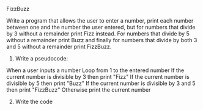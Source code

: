 FizzBuzz

Write a program that allows the user to enter a number, print each number
between one and the number the user entered, but for numbers that divide by 3
without a remainder print Fizz instead. For numbers that divide by 5 without 
a remainder print Buzz and finally for numbers that divide by both 3 and 5 
without a remainder print FizzBuzz.

1) Write a pseudocode:

When a user inputs a number
Loop from 1 to the entered number
If the current number is divisible by 3 then print "Fizz"
If the current number is divisible by 5 then print "Buzz"
If the current number is divisible by 3 and 5 then print "FizzBuzz"
Otherwise print the current number
 
2) Write the code

